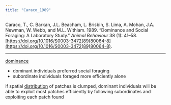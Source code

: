 ```yaml
---
title: "Caraco_1989"
---
```


Caraco, T., C. Barkan, J.L. Beacham, L. Brisbin, S. Lima, A. Mohan, J.A. Newman, W. Webb, and M.L. Withiam. 1989. “Dominance and Social Foraging: A Laboratory Study.” _Animal Behaviour_ 38 (1): 41–58. [https://doi.org/10.1016/S0003-3472(89)80064-8](https://doi.org/10.1016/S0003-3472(89)80064-8).

---

[dominance](../topics/dominance.md) 

- dominant individuals preferred social foraging 
- subordinate individuals foraged more efficiently alone

if spatial [distribution](../topics/distribution.md) of patches is clumped, dominant individuals will be able to exploit most patches efficiently by following subordinates and exploiting each patch found